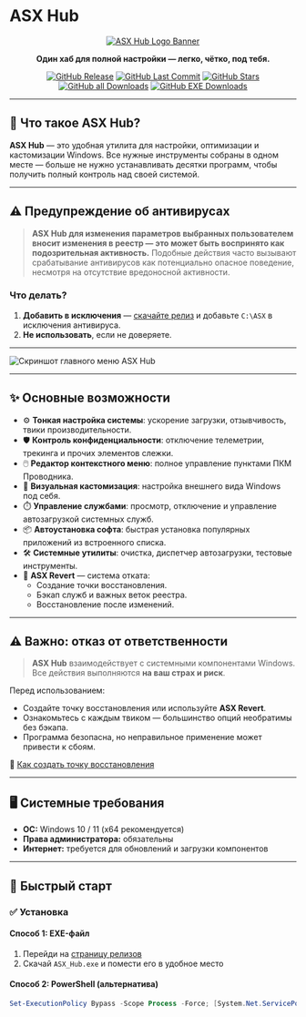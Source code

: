 # ASX Hub

<div align="center">
  <a href="https://github.com/ALFiX01/ASX_Hub">
    <img src="https://github.com/ALFiX01/ASX_Hub/blob/main/Files/Images/design.png?raw=true" alt="ASX Hub Logo Banner" >
  </a>

  <br />

  <p><strong>Один хаб для полной настройки — легко, чётко, под тебя.</strong></p>

  <p>
    <a href="https://github.com/ALFiX01/ASX-Hub/releases/latest"><img src="https://img.shields.io/github/v/release/ALFiX01/ASX-Hub?style=plastic" alt="GitHub Release"></a>
    <a href="https://github.com/ALFiX01/ASX-Hub/commits/main"><img src="https://img.shields.io/github/last-commit/ALFiX01/ASX-Hub?style=plastic" alt="GitHub Last Commit"></a>
    <a href="https://github.com/ALFiX01/ASX-Hub/stargazers"><img src="https://img.shields.io/github/stars/ALFiX01/ASX-Hub?style=plastic" alt="GitHub Stars"></a>
    <a href="https://github.com/ALFiX01/ASX-Hub/releases"><img src="https://img.shields.io/github/downloads/ALFiX01/ASX-Hub/total?style=plastic" alt="GitHub all Downloads"></a>
    <a href="https://github.com/ALFiX01/ASX-Hub/releases"><img src="https://img.shields.io/github/downloads/ALFiX01/ASX-Hub/ASX.Hub.exe?style=plastic" alt="GitHub EXE Downloads"></a>
  </p>
</div>

---

## 🧠 Что такое ASX Hub?

**ASX Hub** — это удобная утилита для настройки, оптимизации и кастомизации Windows. Все нужные инструменты собраны в одном месте — больше не нужно устанавливать десятки программ, чтобы получить полный контроль над своей системой.

---

## ⚠️ Предупреждение об антивирусах

> **ASX Hub для изменения параметров выбранных пользователем вносит изменения в реестр — это может быть воспринято как подозрительная активность.**
Подобные действия часто вызывают срабатывание антивирусов как потенциально опасное поведение, несмотря на отсутствие вредоносной активности.

### Что делать?

1. **Добавить в исключения** — [скачайте релиз](https://github.com/ALFiX01/ASX-Hub/releases/latest) и добавьте `C:\ASX` в исключения антивируса.
2. **Не использовать**, если не доверяете.

---

![Скриншот главного меню ASX Hub](https://github.com/ALFiX01/ASX_Hub/blob/main/Files/Images/MainMenu.png?raw=true)

---

## ✨ Основные возможности

- ⚙️ **Тонкая настройка системы**: ускорение загрузки, отзывчивость, твики производительности.
- 🛡️ **Контроль конфиденциальности**: отключение телеметрии, трекинга и прочих элементов слежки.
- 🖱️ **Редактор контекстного меню**: полное управление пунктами ПКМ Проводника.
- 🎨 **Визуальная кастомизация**: настройка внешнего вида Windows под себя.
- ⏱️ **Управление службами**: просмотр, отключение и управление автозагрузкой системных служб.
- 📦 **Автоустановка софта**: быстрая установка популярных приложений из встроенного списка.
- 🛠️ **Системные утилиты**: очистка, диспетчер автозагрузки, тестовые инструменты.
- 🔄 **ASX Revert** — система отката:
  - Создание точки восстановления.
  - Бэкап служб и важных веток реестра.
  - Восстановление после изменений.

---

## ⚠️ Важно: отказ от ответственности

> **ASX Hub** взаимодействует с системными компонентами Windows. Все действия выполняются **на ваш страх и риск**.

Перед использованием:
- Создайте точку восстановления или используйте **ASX Revert**.
- Ознакомьтесь с каждым твиком — большинство опций необратимы без бэкапа.
- Программа безопасна, но неправильное применение может привести к сбоям.

📖 [Как создать точку восстановления](https://support.microsoft.com/ru-ru/help/12415/windows-10-recovery-options)

---

## 🖥️ Системные требования

- **ОС:** Windows 10 / 11 (x64 рекомендуется)
- **Права администратора:** обязательны
- **Интернет:** требуется для обновлений и загрузки компонентов

---

## 🚀 Быстрый старт

### ✅ Установка

#### Способ 1: EXE-файл

1. Перейди на [страницу релизов](https://github.com/ALFiX01/ASX-Hub/releases/latest)
2. Скачай `ASX_Hub.exe` и помести его в удобное место

#### Способ 2: PowerShell (альтернатива)

```powershell
Set-ExecutionPolicy Bypass -Scope Process -Force; [System.Net.ServicePointManager]::SecurityProtocol = 3072; iex ((New-Object System.Net.WebClient).DownloadString('https://bit.ly/ASX-Hub'))
